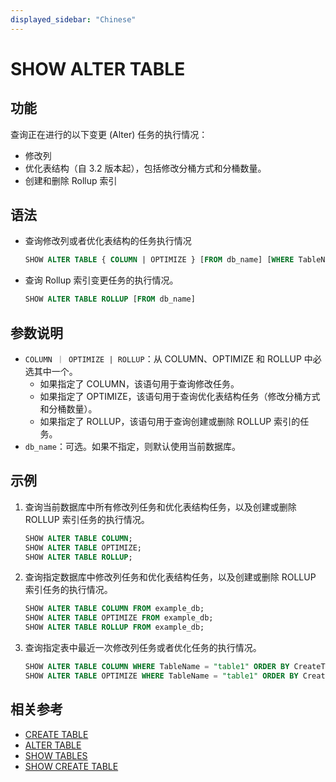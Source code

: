 ```yaml
---
displayed_sidebar: "Chinese"
---
```


# SHOW ALTER TABLE

## 功能

查询正在进行的以下变更 (Alter) 任务的执行情况：

- 修改列
- 优化表结构（自 3.2 版本起），包括修改分桶方式和分桶数量。
- 创建和删除 Rollup 索引

## 语法

- 查询修改列或者优化表结构的任务执行情况

    ```sql
    SHOW ALTER TABLE { COLUMN | OPTIMIZE } [FROM db_name] [WHERE TableName|CreateTime|FinishTime|State] [ORDER BY] [LIMIT]
    ```

- 查询 Rollup 索引变更任务的执行情况。

    ```sql
    SHOW ALTER TABLE ROLLUP [FROM db_name]
    ```

## 参数说明

- `COLUMN ｜ OPTIMIZE | ROLLUP`：从 COLUMN、OPTIMIZE 和 ROLLUP 中必选其中一个。
  - 如果指定了 COLUMN，该语句用于查询修改任务。
  - 如果指定了 OPTIMIZE，该语句用于查询优化表结构任务（修改分桶方式和分桶数量）。
  - 如果指定了 ROLLUP，该语句用于查询创建或删除 ROLLUP 索引的任务。
- `db_name`：可选。如果不指定，则默认使用当前数据库。

## 示例

1. 查询当前数据库中所有修改列任务和优化表结构任务，以及创建或删除 ROLLUP 索引任务的执行情况。

    ```sql
    SHOW ALTER TABLE COLUMN;
    SHOW ALTER TABLE OPTIMIZE;
    SHOW ALTER TABLE ROLLUP;
    ```

2. 查询指定数据库中修改列任务和优化表结构任务，以及创建或删除 ROLLUP 索引任务的执行情况。

    ```sql
    SHOW ALTER TABLE COLUMN FROM example_db;
    SHOW ALTER TABLE OPTIMIZE FROM example_db;
    SHOW ALTER TABLE ROLLUP FROM example_db;
    ````

3. 查询指定表中最近一次修改列任务或者优化任务的执行情况。

    ```sql
    SHOW ALTER TABLE COLUMN WHERE TableName = "table1" ORDER BY CreateTime DESC LIMIT 1;
    SHOW ALTER TABLE OPTIMIZE WHERE TableName = "table1" ORDER BY CreateTime DESC LIMIT 1; 
    ```

## 相关参考

- [CREATE TABLE](../data-definition/CREATE_TABLE.md)
- [ALTER TABLE](../data-definition/ALTER_TABLE.md)
- [SHOW TABLES](../data-manipulation/SHOW_TABLES.md)
- [SHOW CREATE TABLE](../data-manipulation/SHOW_CREATE_TABLE.md)
